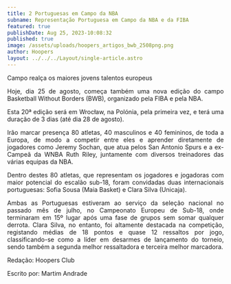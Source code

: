```yaml
---
title: 2 Portuguesas em Campo da NBA
subname: Representação Portuguesa em Campo da NBA e da FIBA
featured: true
publishDate: Aug 25, 2023-10:08:32
published: true
image: /assets/uploads/hoopers_artigos_bwb_2508png.png
author: Hoopers
layout: ../../../Layout/single-article.astro
---
```

<div style="text-align: justify; text-justify: inter-word;"

Campo realça os maiores jovens talentos europeus

Hoje, dia 25 de agosto, começa também uma nova edição do campo Basketball Without Borders (BWB), organizado pela FIBA e pela NBA.

Esta 20ª edição será em Wrocław, na Polónia, pela primeira vez, e terá uma duração de 3 dias (até dia 28 de agosto).

Irão marcar presença 80 atletas, 40 masculinos e 40 femininos, de toda a Europa, de modo a competir entre eles e aprender diretamente de jogadores como Jeremy Sochan, que atua pelos San Antonio Spurs e a ex-Campeã da WNBA Ruth Riley, juntamente com diversos treinadores das várias equipas da NBA.

Dentro destes 80 atletas, que representam os jogadores e jogadoras com maior potencial do escalão sub-18, foram convidadas duas internacionais portuguesas: Sofia Sousa (Maia Basket) e Clara Silva (Unicaja).

Ambas as Portuguesas estiveram ao serviço da seleção nacional no passado mês de julho, no Campeonato Europeu de Sub-18, onde terminaram em 15º lugar após uma fase de grupos sem somar qualquer derrota. Clara Silva, no entanto, foi altamente destacada na competição, registando médias de 18 pontos e quase 12 ressaltos por jogo, classificando-se como a líder em desarmes de lançamento do torneio, sendo também a segunda melhor ressaltadora e terceira melhor marcadora.

Redação: Hoopers Club

Escrito por: Martim Andrade</div>